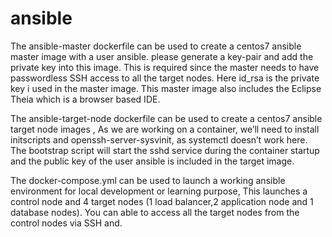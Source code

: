 # ansible

The ansible-master dockerfile can be used to create a centos7 ansible master image with a user ansible.
please generate a key-pair and add the private key into this image. This is required since the master needs to have passwordless SSH access to all the target nodes. Here id_rsa is the private key i used in the master image. This master image also includes the Eclipse Theia which is a browser based IDE. 

The ansible-target-node dockerfile can be used to create a centos7 ansible target node images , As we are working on a container, we’ll need to install initscripts and openssh-server-sysvinit, as systemctl doesn’t work here. The bootstrap script will start the sshd service during the container startup and the public key of the user ansible is included in the target image. 

The docker-compose.yml can be used to launch a working ansible environment for local development or learning purpose, This launches a control node and 4 target nodes (1 load balancer,2 application node and 1 database nodes). You can able to access all the target nodes from the control nodes via SSH and.
